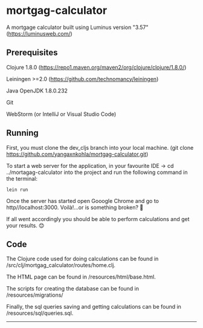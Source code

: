 # mortgag-calculator

A mortgage calculator built using Luminus version "3.57" (https://luminusweb.com/)

## Prerequisites

Clojure 1.8.0 (https://repo1.maven.org/maven2/org/clojure/clojure/1.8.0/)

Leiningen >=2.0 (https://github.com/technomancy/leiningen)

Java OpenJDK 1.8.0.232

Git

WebStorm (or IntelliJ or Visual Studio Code)

## Running

First, you must clone the dev_cljs branch into your local machine. (git clone https://github.com/yangaxnkohla/mortgag-calculator.git)

To start a web server for the application, in your favourite IDE -> cd ../mortagag-calculator into the project and run the following command in the terminal:

    lein run 

Once the server has started open Gooogle Chrome and go to http//localhost:3000. Voilà!...or is something broken? 👀

If all went accordingly you should be able to perform calculations and get your results. 😊

## Code

The Clojure code used for doing calculations can be found in /src/clj/mortgag_calculator/routes/home.clj.

The HTML page can be found in /resources/html/base.html.

The scripts for creating the database can be found in /resources/migrations/

Finally, the sql queries saving and getting calculations can be found in /resources/sql/queries.sql.

***
